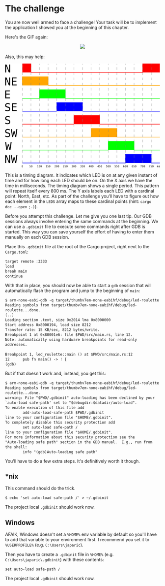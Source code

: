 # The challenge

You are now well armed to face a challenge! Your task will be to implement the
application I showed you at the beginning of this chapter.

Here's the GIF again:

<p align="center">
<img src="https://i.imgur.com/0k1r2Lc.gif">
</p>

Also, this may help:

<p align="center">
<img src="assets/timing-diagram.png">
</p>

This is a timing diagram. It indicates which LED is on at any given instant of
time and for how long each LED should be on. On the X axis we have the time in
milliseconds. The timing diagram shows a single period. This pattern will repeat
itself every 800 ms. The Y axis labels each LED with a cardinal point: North,
East, etc. As part of the challenge you'll have to figure out how each element
in the `LEDS` array maps to these cardinal points (hint: `cargo doc --open`
`;-)`).

Before you attempt this challenge. Let me give you one last tip. Our GDB
sessions always involve entering the same commands at the beginning. We can use
a `.gdbinit` file to execute some commands right after GDB is started. This way
you can save yourself the effort of having to enter them manually on each GDB
session.

Place this `.gdbinit` file at the root of the Cargo project, right next to the
`Cargo.toml`:

```
target remote :3333
load
break main
continue
```

With that in place, you should now be able to start a `gdb` session that will
automatically flash the program and jump to the beginning of `main`:

```
$ arm-none-eabi-gdb -q target/thumbv7em-none-eabihf/debug/led-roulette
Reading symbols from target/thumbv7em-none-eabihf/debug/led-roulette...done.
(..)
Loading section .text, size 0x2014 lma 0x8000000
Start address 0x8000194, load size 8212
Transfer rate: 15 KB/sec, 8212 bytes/write.
Breakpoint 1 at 0x80001e6: file $PWD/src/main.rs, line 12.
Note: automatically using hardware breakpoints for read-only addresses.

Breakpoint 1, led_roulette::main () at $PWD/src/main.rs:12
12      pub fn main() -> ! {
(gdb)
```

But if that doesn't work and, instead, you get this:

```
$ arm-none-eabi-gdb -q target/thumbv7em-none-eabihf/debug/led-roulette
Reading symbols from target/thumbv7em-none-eabihf/debug/led-roulette...done.
warning: File "$PWD/.gdbinit" auto-loading has been declined by your `auto-load safe-path' set to "$debugdir:$datadir/auto-load".
To enable execution of this file add
        add-auto-load-safe-path $PWD/.gdbinit
line to your configuration file "$HOME/.gdbinit".
To completely disable this security protection add
        set auto-load safe-path /
line to your configuration file "$HOME/.gdbinit".
For more information about this security protection see the
"Auto-loading safe path" section in the GDB manual.  E.g., run from the shell:
        info "(gdb)Auto-loading safe path"
```

You'll have to do a few extra steps. It's definitively worth it though.

## *nix

This command should do the trick.

```
$ echo 'set auto-load safe-path /' > ~/.gdbinit
```

The project local `.gdbinit` should work now.

## Windows

AFAIK, Windows doesn't set a `%HOME%` env variable by default so you'll have to
add that variable to your environment first. I recommend you set it to
`%USERPROFILE%` (e.g. `C:\Users\japaric`).

Then you have to create a `.gdbinit` file in `%HOME%` (e.g.
`C:\Users\japaric\.gdbinit`) with these contents:

```
set auto-load safe-path /
```

The project local `.gdbinit` should work now.
